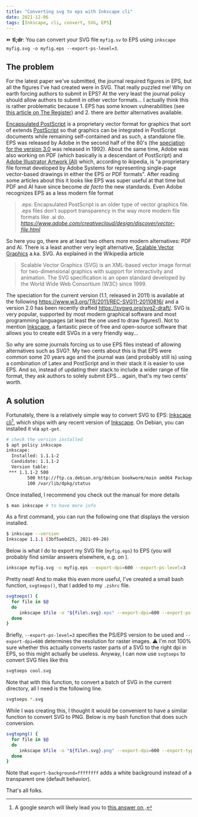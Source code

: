 ```yaml
---
title: "Converting svg to eps with Inkscape cli"
date: 2021-12-06
tags: [Inkscape, cli, convert, SVG, EPS]
---
```


:fast_forward: **tl;dr**: You can convert your SVG file `myfig.sv` to EPS using `inkscape myfig.svg -o myfig.eps --export-ps-level=3`.


## The problem

For the latest paper we've submitted, the journal required figures in EPS, but all the figures I've had created were in SVG. That really puzzled me! Why on earth forcing authors to submit in EPS? At the very least the journal policy should allow authors to submit in other vector formats... I actually think this is rather problematic because 1. EPS has some known vulnerabilities (see [this article on The Register](https://www.theregister.com/2017/05/09/may_2017_ms_patch_tuesday/)) and 2. there are *better* alternatives available. 

[Encapsulated PostScript](https://en.wikipedia.org/wiki/Encapsulated_PostScript) is a proprietary vector format for graphics that sort of extends [PostScript](https://en.wikipedia.org/wiki/PostScript) so that graphics can be integrated in PostScript documents while remaining self-contained and as such, a standalone file. EPS was released by Adobe in the second half of the 80's (the [speciation for the version 3.0](https://www.adobe.com/content/dam/acom/en/devnet/actionscript/articles/5002.EPSF_Spec.pdf) was released in 1992). About the same time, Adobe was also working on PDF (which basically is a descendant of PostScript) and [Adobe Illustrator Artwork (AI)](https://en.wikipedia.org/wiki/Adobe_Illustrator_Artwork) which, according to <i class="fab fa-wikipedia-w" aria-hidden="true"></i>ikipedia, is "a proprietary file format developed by Adobe Systems for representing single-page vector-based drawings in either the EPS or PDF formats". After reading some articles about this it looks like EPS was super useful at that time but PDF and AI have since become *de facto* the new standards. Even Adobe recognizes EPS as a less modern file format

> .eps: Encapsulated PostScript is an older type of vector graphics file. .eps files don’t support transparency in the way more modern file formats like .ai do. *<https://www.adobe.com/creativecloud/design/discover/vector-file.html>*

So here you go, there are at least two others more modern alternatives: PDF and AI. There is a least another very legit alternative, [Scalable Vector Graphics](https://en.wikipedia.org/wiki/Scalable_Vector_Graphics) a.ka. SVG. As explained in the Wikipedia article 

> Scalable Vector Graphics (SVG) is an XML-based vector image format for two-dimensional graphics with support for interactivity and animation. The SVG specification is an open standard developed by the World Wide Web Consortium (W3C) since 1999. 

The speciation for the current version (1.1, released in 2011) is available at the following https://www.w3.org/TR/2011/REC-SVG11-20110816/ and a version 2.0 has been recently drafted https://svgwg.org/svg2-draft/. SVG is very popular, supported by most modern graphical software and most programming languages (at least the one used to draw figures!). Not to mention [Inkscape](https://inkscape.org/), a fantastic piece of free and open-source software that allows you to create edit SVGs in a very friendly way...


<!-- https://docs.fileformat.com/page-description-language/eps/ -->

So why are some journals forcing us to use EPS files instead of allowing alternatives such as SVG?. My two cents about this is that EPS were common some 20 years ago and the journal was (and probably still is) using a combination of Latex and PostScript and in their  stack it is easier to use EPS. And so, instead of updating their stack to include a wider range of file format, they ask authors to solely submit EPS... again, that's my two cents' worth.




## A solution

Fortunately, there is a relatively simple way to convert SVG to EPS: [Inkscape cli](https://wiki.inkscape.org/wiki/Using_the_Command_Line)[^n1], which ships with any recent version of [Inkscape](https://inkscape.org/). On Debian, you can installed it via `apt-get`.


[^n1]: A google search will likely lead you to [this answer on <i class="fab fa-stack-overflow" aria-hidden="true"></i>](https://stackoverflow.com/questions/30242672/inkscape-command-line-need-to-convert-svg-to-eps-without-filter-rasterisation).

```sh
# check the version installed
$ apt policy inkscape
inkscape:
  Installed: 1.1.1-2
  Candidate: 1.1.1-2
  Version table:
 *** 1.1.1-2 500
        500 http://ftp.ca.debian.org/debian bookworm/main amd64 Packages
        100 /var/lib/dpkg/status
```

Once installed, I recommend you check out the manual for more details 

```sh
$ man inkscape # to have more info
```

As a first command, you can run the following one that displays the version installed.

```sh
$ inkscape --version
Inkscape 1.1.1 (3bf5ae0d25, 2021-09-20)
```

Below is what I do to export my SVG file (`myfig.eps`) to EPS (you will probably find similar answers elsewhere, e.g. on [<i class="fab fa-stack-overflow" aria-hidden="true"></i>](https://stackoverflow.com/questions/30242672/inkscape-command-line-need-to-convert-svg-to-eps-without-filter-rasterisation)).


```sh
inkscape myfig.svg -o myfig.eps --export-dpi=600 --export-ps-level=3
```

Pretty neat! And to make this even more useful, I've created a small bash function, `svgtoeps()`, that I added to my `.zshrc` file.

```sh
svgtoeps() {
  for file in $@
  do
     inkscape $file -o "${file%.svg}.eps" --export-dpi=600 --export-ps-level=3  
  done
}
```

Briefly, `--export-ps-level=3` specifies the PS/EPS version to be used and `--export-dpi=600` determines the resolution for raster images. :warning: I'm not 100% sure whether this actually converts raster parts of a SVG to the right dpi in EPS, so this might actually be useless. Anyway, I can now use `svgtoeps` to convert SVG files like this 

```sh
svgtoeps cool.svg
```

Note that with this function, to convert a batch of SVG in the current directory, all I need is the following line.

```sh
svgtoeps *.svg
```

While I was creating this, I thought it would be convenient to have a similar function to convert SVG to PNG. Below is my bash function that does such conversion. 

```sh
svgtopng() {
  for file in $@
  do
     inkscape $file -o "${file%.svg}.png" --export-dpi=600 --export-type=png --export-background=ffffffff
  done
}
```

Note that `export-background=ffffffff` adds a white background instead of a transparent one (default behavior).


That's all folks. 